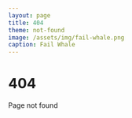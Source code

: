 ```yaml
---
layout: page
title: 404
theme: not-found
image: /assets/img/fail-whale.png
caption: Fail Whale
---
```


# 404

Page not found
